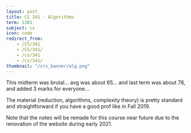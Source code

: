 ```yaml
---
layout: post
title: CS 341 - Algorithms
term: 1201
subject: cs
icon: code
redirect_from:
    - /CS/341
    - /CS/341/
    - /cs/341
    - /cs/341/
thumbnail: "/crs_banner/alg.png"
---
```



This midterm was brutal... avg was about 65... and last term was about 78, and added 3 marks for everyone...

The material (reduction, algorithms, complexity theory) is pretty standard and straightforward if you have a good prof like in Fall 2019.

Note that the notes will be remade for this course near future due to the renovation of the website during early 2021.
